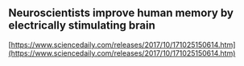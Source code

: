 ## Neuroscientists improve human memory by electrically stimulating brain
  
  [https://www.sciencedaily.com/releases/2017/10/171025150614.htm](https://www.sciencedaily.com/releases/2017/10/171025150614.htm)